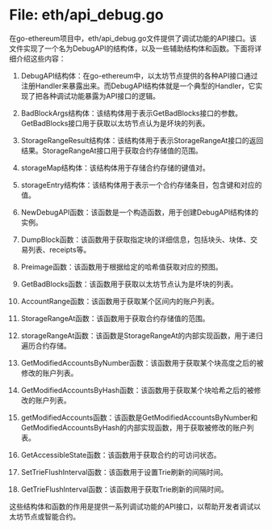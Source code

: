 # File: eth/api_debug.go

在go-ethereum项目中，eth/api_debug.go文件提供了调试功能的API接口。该文件实现了一个名为DebugAPI的结构体，以及一些辅助结构体和函数。下面将详细介绍这些内容：

1. DebugAPI结构体：在go-ethereum中，以太坊节点提供的各种API接口通过注册Handler来暴露出来。而DebugAPI结构体就是一个典型的Handler，它实现了把各种调试功能暴露为API接口的逻辑。

2. BadBlockArgs结构体：该结构体用于表示GetBadBlocks接口的参数。GetBadBlocks接口用于获取以太坊节点认为是坏块的列表。

3. StorageRangeResult结构体：该结构体用于表示StorageRangeAt接口的返回结果。StorageRangeAt接口用于获取合约存储值的范围。

4. storageMap结构体：该结构体用于存储合约存储的键值对。

5. storageEntry结构体：该结构体用于表示一个合约存储条目，包含键和对应的值。

6. NewDebugAPI函数：该函数是一个构造函数，用于创建DebugAPI结构体的实例。

7. DumpBlock函数：该函数用于获取指定块的详细信息，包括块头、块体、交易列表、receipts等。

8. Preimage函数：该函数用于根据给定的哈希值获取对应的预图。

9. GetBadBlocks函数：该函数用于获取以太坊节点认为是坏块的列表。

10. AccountRange函数：该函数用于获取某个区间内的账户列表。

11. StorageRangeAt函数：该函数用于获取合约存储值的范围。

12. storageRangeAt函数：该函数是StorageRangeAt的内部实现函数，用于递归遍历合约存储。

13. GetModifiedAccountsByNumber函数：该函数用于获取某个块高度之后的被修改的账户列表。

14. GetModifiedAccountsByHash函数：该函数用于获取某个块哈希之后的被修改的账户列表。

15. getModifiedAccounts函数：该函数是GetModifiedAccountsByNumber和GetModifiedAccountsByHash的内部实现函数，用于获取被修改的账户列表。

16. GetAccessibleState函数：该函数用于获取合约的可访问状态。

17. SetTrieFlushInterval函数：该函数用于设置Trie刷新的间隔时间。

18. GetTrieFlushInterval函数：该函数用于获取Trie刷新的间隔时间。

这些结构体和函数的作用是提供一系列调试功能的API接口，以帮助开发者调试以太坊节点或智能合约。

